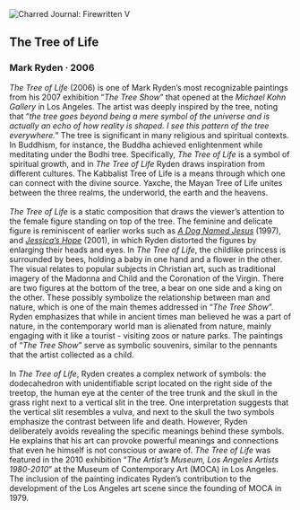<div class="artwork-of-the-day">
  <div class="container">
    <div class="img-wrapper">
      <img
        src="https://uploads2.wikiart.org/00233/images/mark-ryden/the-tree-of-life-2006.jpg!Large.jpg"
        alt="Charred Journal: Firewritten V" />
    </div>
    <div class="artwork-detail">
      <div class="artwork-origin"> 
        <h2 class="artwork-name">The Tree of Life</h2>
        <h3 class="artist">
          Mark Ryden
                    ·  2006
        </h3>
      </div>
      <p class="description">
        <span class="artwork-description-text ng-binding" ng-bind-html="viewModel.ArtworkOfTheDay.Description | unsafe"><i>The Tree of Life</i> (2006) is one of Mark Ryden’s most recognizable paintings from his 2007 exhibition “<i>The Tree Show</i>” that opened at the <i>Michael Kohn Gallery</i> in Los Angeles. The artist was deeply inspired by the tree, noting that “<i>the tree goes beyond being a mere symbol of the universe and is actually an echo of how reality is shaped. I see this pattern of the tree everywhere.</i>” The tree is significant in many religious and spiritual contexts. In Buddhism, for instance, the Buddha achieved enlightenment while meditating under the Bodhi tree. Specifically, <i>The Tree of Life</i> is a symbol of spiritual growth, and in <i>The Tree of Life</i> Ryden draws inspiration from different cultures. The Kabbalist Tree of Life is a means through which one can connect with the divine source. Yaxche, the Mayan Tree of Life unites between the three realms, the underworld, the earth and the heavens. <br><br><i>The Tree of Life</i> is a static composition that draws the viewer’s attention to the female figure standing on top of the tree. The feminine and delicate figure is reminiscent of earlier works such as <a target="_blank" href="https://www.wikiart.org/en/mark-ryden/a-dog-named-jesus-1997"><i>A Dog Named Jesus</i></a> (1997), and <a target="_blank" href="https://www.wikiart.org/en/mark-ryden/jessica-s-hope-2001"><i>Jessica’s Hope</i></a> (2001), in which Ryden distorted the figures by enlarging their heads and eyes. In <i>The Tree of Life</i>, the childlike princess is surrounded by bees, holding a baby in one hand and a flower in the other. The visual relates to popular subjects in Christian art, such as traditional imagery of the Madonna and Child and the Coronation of the Virgin. There are two figures at the bottom of the tree, a bear on one side and a king on the other. These possibly symbolize the relationship between man and nature, which is one of the main themes addressed in “<i>The Tree Show</i>”. Ryden emphasizes that while in ancient times man believed he was a part of nature, in the contemporary world man is alienated from nature, mainly engaging with it like a tourist - visiting zoos or nature parks. The paintings of “<i>The Tree Show</i>” serve as symbolic souvenirs, similar to the pennants that the artist collected as a child. <br><br>In <i>The Tree of Life</i>, Ryden creates a complex network of symbols: the dodecahedron with unidentifiable script located on the right side of the treetop, the human eye at the center of the tree trunk and the skull in the grass right next to a vertical slit in the tree. One interpretation suggests that the vertical slit resembles a vulva, and next to the skull the two symbols emphasize the contrast between life and death. However, Ryden deliberately avoids revealing the specific meanings behind these symbols. He explains that his art can provoke powerful meanings and connections that even he himself is not conscious or aware of. <i>The Tree of Life</i> was featured in the 2010 exhibition “<i>The Artist’s Museum, Los Angeles Artists 1980-2010</i>” at the Museum of Contemporary Art (MOCA) in Los Angeles. The inclusion of the painting indicates Ryden’s contribution to the development of the Los Angeles art scene since the founding of MOCA in 1979.</span>
                        <div class="text-shadow-container" ng-show="showShadow" style=""></div>
      </p>
    </div>
  </div>

</div>
